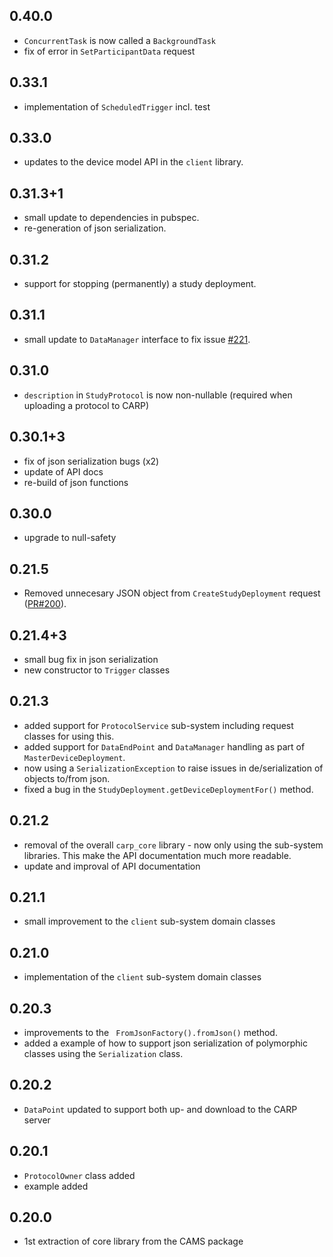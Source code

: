 ## 0.40.0
* `ConcurrentTask` is now called a `BackgroundTask`
* fix of error in `SetParticipantData` request

## 0.33.1
* implementation of `ScheduledTrigger` incl. test

## 0.33.0
* updates to the device model API in the `client` library.

## 0.31.3+1
* small update to dependencies in pubspec.
* re-generation of json serialization.

## 0.31.2
* support for stopping (permanently) a study deployment.

## 0.31.1
* small update to `DataManager` interface to fix issue [#221](https://github.com/cph-cachet/carp.sensing-flutter/issues/221).

## 0.31.0
* `description` in `StudyProtocol` is now non-nullable (required when uploading a protocol to CARP)

## 0.30.1+3
* fix of json serialization bugs (x2)
* update of API docs
* re-build of json functions

## 0.30.0
* upgrade to null-safety

## 0.21.5
* Removed unnecesary JSON object from `CreateStudyDeployment` request ([PR#200](https://github.com/cph-cachet/carp.sensing-flutter/pull/200)).

## 0.21.4+3
* small bug fix in json serialization
* new constructor to `Trigger` classes

## 0.21.3
* added support for `ProtocolService` sub-system including request classes for using this.
* added support for `DataEndPoint` and `DataManager` handling as part of `MasterDeviceDeployment`.
* now using a `SerializationException` to raise issues in de/serialization of objects to/from json.
* fixed a bug in the `StudyDeployment.getDeviceDeploymentFor()` method.


## 0.21.2
* removal of the overall `carp_core` library - now only using the sub-system libraries. This make the API documentation much more readable.
* update and improval of API documentation

## 0.21.1
* small improvement to the `client` sub-system domain classes

## 0.21.0
* implementation of the `client` sub-system domain classes

## 0.20.3
* improvements to the ` FromJsonFactory().fromJson()` method.
* added a example of how to support json serialization of polymorphic classes using the `Serialization` class.

## 0.20.2
* `DataPoint` updated to support both up- and download to the CARP server

## 0.20.1
* `ProtocolOwner` class added
* example added

## 0.20.0
* 1st extraction of core library from the CAMS package
